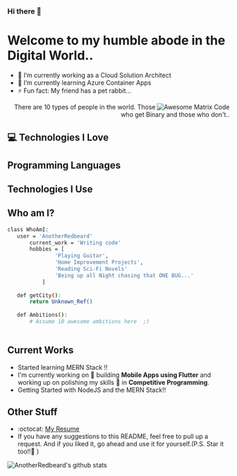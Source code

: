 ### Hi there 👋
<h1>Welcome to my humble abode in the Digital World..</h1> 

- 🔭 I’m currently working as a Cloud Solution Architect
- 🌱 I’m currently learning Azure Container Apps
- ⚡ Fun fact: My friend has a pet rabbit...


<img src = 'https://thumbs.gfycat.com/DisastrousMemorableHorse-size_restricted.gif' alt = 'Awesome Matrix Code' align='right'/>

<div style="text-align: right">There are 10 types of people in the world. Those who get Binary and those who don't.. </div>

## :computer: Technologies I Love


## Programming Languages

 
 ## Technologies I Use

 
 ## Who am I?
 ```bash
 class WhoAmI:
 	user = 'AnotherRedbeard'
		current_work = 'Writing code'
		hobbies = [
				'Playing Guitar',
				'Home Improvement Projects',
				'Reading Sci-Fi Novels'
				'Being up all Night chasing that ONE BUG...'
			]
	
	def getCity():
		return Unknown_Ref()
	
	def Ambitions():
		# Assume 10 awesome ambitions here  ;)
	
 ```
 
## Current Works
 * Started learning MERN Stack !!
 * I'm currently working on 🔭 building **Mobile Apps using Flutter** and working up on polishing my skills 🌱 in **Competitive Programming**.
 * Getting Started with NodeJS and the MERN Stack!!
 
## Other Stuff
  - :octocat: [My Resume](https://drive.google.com/file/d/1uxq1shtoVfoD8D4sD5MHN3drGVA50vlz/view?usp=sharing)
  - If you have any suggestions to this README, feel free to pull up a request. And if you liked it, go ahead and use it for yourself.(P.S. Star it too!!:grimacing: )

![AnotherRedbeard's github stats](https://github-readme-stats.vercel.app/api?username=AnotherRedbeard&show_icons=true&hide=[%22issues%22])
 
 

<!-- 
jquery, sass
nestjs, nodejs, redis, nginx,
rest, graphql, grpc
apache kafka,
google cloud plataform, google app engine, aws
oracle, mariadb, mongodb, 
Kubernates, puppet, github actions
python, c, cpp, arduino
php, photoshop
blockchain, cryptocurrencies, cryptography, bitcoin, ethereum 
-->

<!--
**anotherRedbeard/anotherRedbeard** is a ✨ _special_ ✨ repository because its `README.md` (this file) appears on your GitHub profile.

Here are some ideas to get you started:

- 🔭 I’m currently working on ...
- 🌱 I’m currently learning ...
- 👯 I’m looking to collaborate on ...
- 🤔 I’m looking for help with ...
- 💬 Ask me about ...
- 📫 How to reach me: ...
- 😄 Pronouns: ...
- ⚡ Fun fact: ...
-->
